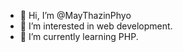 - 👋 Hi, I’m @MayThazinPhyo
- 👀 I’m interested in web development. 
- 🌱 I’m currently learning PHP.

<!---
MayThazinPhyo/MayThazinPhyo is a ✨ special ✨ repository because its `README.md` (this file) appears on your GitHub profile.
You can click the Preview link to take a look at your changes.
--->
